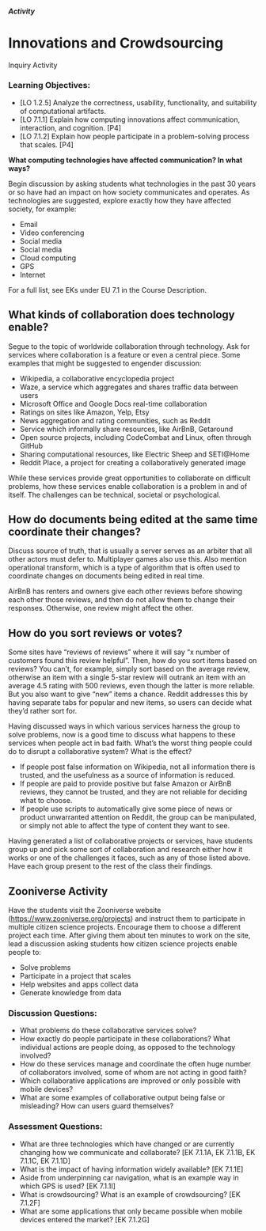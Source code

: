 ##### Activity
# Innovations and Crowdsourcing
Inquiry Activity

### Learning Objectives:
- [LO 1.2.5] Analyze the correctness, usability, functionality, and suitability of computational artifacts.
- [LO 7.1.1] Explain how computing innovations affect communication, interaction, and cognition. [P4]
- [LO 7.1.2] Explain how people participate in a problem-solving process that scales. [P4]

**What computing technologies have affected communication? In what ways?**

Begin discussion by asking students what technologies in the past 30 years or so have had an impact on how society communicates and operates. As technologies are suggested, explore exactly how they have affected society, for example:

* Email
* Video conferencing
* Social media
* Social media
* Cloud computing
* GPS
* Internet

For a full list, see EKs under EU 7.1 in the Course Description.

## What kinds of collaboration does technology enable?

Segue to the topic of worldwide collaboration through technology. Ask for services where collaboration is a feature or even a central piece. Some examples that might be suggested to engender discussion:

- Wikipedia, a collaborative encyclopedia project
- Waze, a service which aggregates and shares traffic data between users
- Microsoft Office and Google Docs real-time collaboration
- Ratings on sites like Amazon, Yelp, Etsy
- News aggregation and rating communities, such as Reddit
- Service which informally share resources, like AirBnB, Getaround
- Open source projects, including CodeCombat and Linux, often through GitHub
- Sharing computational resources, like Electric Sheep and SETI@Home
- Reddit Place, a project for creating a collaboratively generated image

While these services provide great opportunities to collaborate on difficult problems, how these services enable collaboration is a problem in and of itself. The challenges can be technical, societal or psychological.

## How do documents being edited at the same time coordinate their changes?
Discuss source of truth, that is usually a server serves as an arbiter that all other actors must defer to. Multiplayer games also use this. Also mention operational transform, which is a type of algorithm that is often used to coordinate changes on documents being edited in real time.

AirBnB has renters and owners give each other reviews before showing each other those reviews, and then do not allow them to change their responses. Otherwise, one review might affect the other.

## How do you sort reviews or votes?

Some sites have “reviews of reviews” where it will say “x number of customers found this review helpful”. Then, how do you sort items based on reviews? You can’t, for example, simply sort based on the average review, otherwise an item with a single 5-star review will outrank an item with an average 4.5 rating with 500 reviews, even though the latter is more reliable. But you also want to give “new” items a chance. Reddit addresses this by having separate tabs for popular and new items, so users can decide what they’d rather sort for.

Having discussed ways in which various services harness the group to solve problems, now is a good time to discuss what happens to these services when people act in bad faith. What’s the worst thing people could do to disrupt a collaborative system? What is the effect?

- If people post false information on Wikipedia, not all information there is trusted, and the usefulness as a source of information is reduced.
- If people are paid to provide positive but false Amazon or AirBnB reviews, they cannot be trusted, and they are not reliable for deciding what to choose.
- If people use scripts to automatically give some piece of news or product unwarranted attention on Reddit, the group can be manipulated, or simply not able to affect the type of content they want to see.

Having generated a list of collaborative projects or services, have students group up and pick some sort of collaboration and research either how it works or one of the challenges it faces, such as any of those listed above. Have each group present to the rest of the class their findings.

## Zooniverse Activity
Have the students visit the Zooniverse website (https://www.zooniverse.org/projects) and instruct them to participate in multiple citizen science projects. Encourage them to choose a different project each time. After giving them about ten minutes to work on the site, lead a discussion asking students how citizen science projects enable people to:

- Solve problems
- Participate in a project that scales
- Help websites and apps collect data
- Generate knowledge from data

### Discussion Questions:
- What problems do these collaborative services solve?
- How exactly do people participate in these collaborations? What individual actions are people doing, as opposed to the technology involved?
- How do these services manage and coordinate the often huge number of collaborators involved, some of whom are not acting in good faith?
- Which collaborative applications are improved or only possible with mobile devices?
- What are some examples of collaborative output being false or misleading? How can users guard themselves?

### Assessment Questions:
* What are three technologies which have changed or are currently changing how we communicate and collaborate? [EK 7.1.1A, EK 7.1.1B, EK 7.1.1C, EK 7.1.1D]
* What is the impact of having information widely available? [EK 7.1.1E]
* Aside from underpinning car navigation, what is an example way in which GPS is used? [EK 7.1.1I]
* What is crowdsourcing? What is an example of crowdsourcing? [EK 7.1.2F]
* What are some applications that only became possible when mobile devices entered the market? [EK 7.1.2G]
